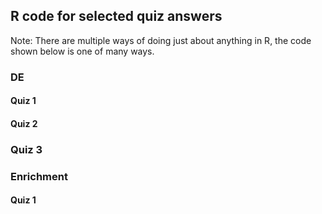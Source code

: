 ## R code for selected quiz answers

Note: There are multiple ways of doing just about anything in R, the code shown below is one of many ways.

### DE

#### Quiz 1

#### Quiz 2

### Quiz 3

### Enrichment

#### Quiz 1
